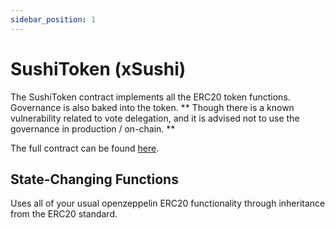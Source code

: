 ```yaml
---
sidebar_position: 1
---
```


# SushiToken (xSushi)

The SushiToken contract implements all the ERC20 token functions. Governance is also baked into the token. ** Though there is a known vulnerability related to vote delegation, and it is advised not to use the governance in production / on-chain. **

The full contract can be found [here](https://github.com/sushiswap/sushiswap/blob/archieve/master/contracts/SushiToken.sol).

## State-Changing Functions

Uses all of your usual openzeppelin ERC20 functionality through inheritance from the ERC20 standard.
